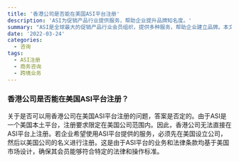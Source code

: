 ```yaml
---
title: '香港公司是否能在美国ASI平台注册'
description: 'ASI为促销产品行业提供服务，帮助企业提升品牌知名度。'
summary: "ASI是全球最大的促销产品行业会员组织，提供多种服务，帮助企业建立品牌。本文解答了是否可以用香港公司在美国ASI平台注册的问题。"
date: '2022-03-24'
categories:
  - 咨询
tags:
  - ASI注册
  - 商务咨询
  - 跨境业务
---
```


### 香港公司是否能在美国ASI平台注册？

关于是否可以用香港公司在美国ASI平台注册的问题，答案是否定的。由于ASI是一个美国本土平台，注册要求限定在美国公司范围内。因此，香港公司无法直接在ASI平台上注册。若企业希望使用ASI平台提供的服务，必须先在美国设立公司，然后以美国公司的名义进行注册。这是由于ASI平台的业务和法律条款均基于美国市场设计，确保其会员能够符合特定的法律和操作标准。